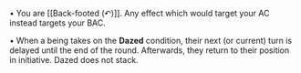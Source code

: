 • You are [[Back-footed (↶)]]. Any effect which would target your AC instead targets your BAC.

• When a being takes on the **Dazed** condition, their next (or current) turn is delayed until the end of the round. Afterwards, they return to their position in initiative. Dazed does not stack.

